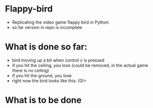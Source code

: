 # Flappy-bird
- Replicating the video game flappy bird in Python
- so far version in repo is incomplete
# What is done so far:
- bird moving up a bit when control c is pressed
- if you hit the ceiling, you lose (could be removed, in the actual game there is no ceiling)
- if you hit the ground, you lose
- right now the bird looks like this: (0)>
# What is to be done
